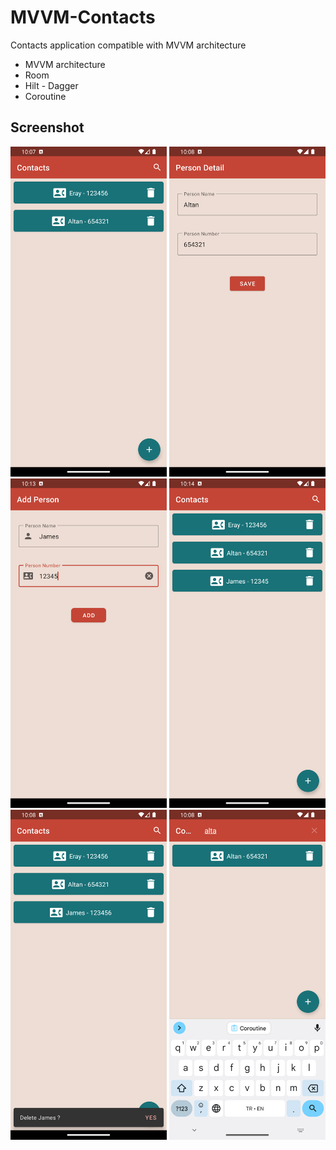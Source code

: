 # MVVM-Contacts

Contacts application compatible with MVVM architecture

- MVVM architecture
- Room
- Hilt - Dagger
- Coroutine


## Screenshot

<img src="media/home-screen.png" width="250" >  <img src="media/detail-screen.png" width="250" > <img src="media/add-screen.png" width="250" > <img src="media/new-home-screen.png" width="250" > <img src="media/delete-screen.png" width="250" > <img src="media/search-screen.png" width="250" >
